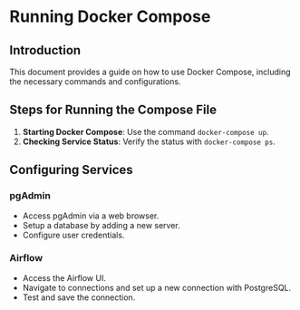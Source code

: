 # Running Docker Compose

## Introduction
This document provides a guide on how to use Docker Compose, including the necessary commands and configurations.

## Steps for Running the Compose File
1. **Starting Docker Compose**: Use the command `docker-compose up`.
2. **Checking Service Status**: Verify the status with `docker-compose ps`.

## Configuring Services
### pgAdmin
- Access pgAdmin via a web browser.
- Setup a database by adding a new server.
- Configure user credentials.

### Airflow
- Access the Airflow UI.
- Navigate to connections and set up a new connection with PostgreSQL.
- Test and save the connection.